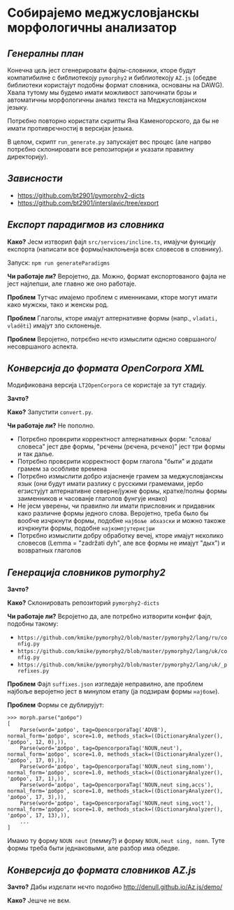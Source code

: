 # Собираjемо меджусловjанскы морфологичны анализатор
## _Генералны план_
Конечна цєљ jест сгенерировати фаjлы-словники, кторе будут компатибилне с библиотекоjу `pymorphy2` и библиотекоjу `AZ.js` (обедве библиотеки користаjут подобны формат словника, основаны на DAWG). Хвала тутому мы будемо имати можливост започинати брзы и автоматичны морфологичны анализ текста на Меджусловjанском jезыку.

Потрєбно повторно користати скрипты Яна Каменогорского, да бы не имати противрєчностиj в версиjах jезыка. 

В целом, скрипт `run_generate.py` запускаjет вес процес (але напрво потрєбно склонировати все репозиториjи и указати правилну директориjу).

## _Зависности_ ##

* https://github.com/bt2901/pymorphy2-dicts
* https://github.com/bt2901/interslavic/tree/export

## _Експорт парадигмов из словника_

**Како?** Jесм изтворил фаjл `src/services/incline.ts`, имаjучи функциjу експорта (написати все формы/наклоњенја всех словесов в словнику).

Запуск: `npm run generateParadigms`

**Чи работаjе ли?** Вероjетно, да. Можно, формат експортованого фаjла не jест наjлепши, але главно же оно работаjе.

**Проблем**
Тутчас имаjемо проблем с именниками, кторе могут имати како мужскы, тако и женскы род.

**Проблем**
Глаголы, кторе имаjут алтернативне формы (напр., `vladati, vladěti`) имаjут зло склоненьjе.

**Проблем**
Вероjетно, потрєбно нєчто измыслити однсно совршаного/несовршаного аспекта.

## _Конверсија до формата OpenCorpora XML_
Модификована версиjа `LT2OpenCorpora` се користаjе за тут стадију.

**Зачто?**

**Како?** Запустити `convert.py`.

**Чи работаjе ли?** Не пополно.
* Потрєбно провєрити корректност алтернативных форм: "слова/словеса" jест две формы, "рєчены (рєчена, рєчено)" jест три формы и так далье.
* Потрєбно провєрити корректност форм глагола "быти" и додати грамем за особливе времена
* Потрєбно измыслити добро изjасненjе грамем за меджусловjанскы язык (они будут имати разлику с русскими грамемами, jербо егзистуjут алтернативне северне/jужне формы, кратке/полны формы заименников и часованjе глаголов фунгуjе инако)
* Не jесм уверены, чи правилно ли имати присловник и придавник како различне формы jедного слова. Вероjетно, треба было бы вообче изчркнути формы, подобне `најбоље абхазски` и можно такоже изчркнути формы, подобне `најкомпјутернєјши`
* Потрєбно измыслити добру обработку вечеj, кторе имаjут нєколико словесов (Lemma = "zadržati dyh", але все формы не имаjут "дых") и возвратных глаголов

## _Генерациjа словников pymorphy2_

**Зачто?**

**Како?** Склонировать репозиторий `pymorphy2-dicts`

**Чи работаjе ли?** Вєројетно да, але потрєбно изтворити конфиг фаjл, подобны такому:
* `https://github.com/kmike/pymorphy2/blob/master/pymorphy2/lang/ru/config.py`
* `https://github.com/kmike/pymorphy2/blob/master/pymorphy2/lang/uk/config.py`
* `https://github.com/kmike/pymorphy2/blob/master/pymorphy2/lang/uk/_prefixes.py`

**Проблем**
Фаjл `suffixes.json` изгледаjе неправилно, але проблем најбоље вероjетно jест в минулом етапу (jа подзирам формы `најбоље`).

**Проблем**
Формы се дублируjут: 
```
>>> morph.parse("добро")
[
    Parse(word='добро', tag=OpencorporaTag('ADVB'), normal_form='добро', score=1.0, methods_stack=((DictionaryAnalyzer(), 'добро', 12, 0),)), 
    Parse(word='добро', tag=OpencorporaTag('NOUN,neut'), normal_form='добро', score=1.0, methods_stack=((DictionaryAnalyzer(), 'добро', 17, 0),)), 
    Parse(word='добро', tag=OpencorporaTag('NOUN,neut sing,nomn'), normal_form='добро', score=1.0, methods_stack=((DictionaryAnalyzer(), 'добро', 17, 1),)), 
    Parse(word='добро', tag=OpencorporaTag('NOUN,neut sing,accs'), normal_form='добро', score=1.0, methods_stack=((DictionaryAnalyzer(), 'добро', 17, 3),)), 
    Parse(word='добро', tag=OpencorporaTag('NOUN,neut sing,voct'), normal_form='добро', score=1.0, methods_stack=((DictionaryAnalyzer(), 'добро', 17, 13),)), 
    ...
]
```
Имамо ту форму `NOUN neut` (лемму?) и форму `NOUN,neut sing, nomn`. Туте формы треба быти jеднаковыми, але разбор има обедве.

## _Конверсија до формата словников AZ.js_

**Зачто?** Дабы издєлати нєчто подобно http://denull.github.io/Az.js/demo/

**Како?** Jешче не вєм.

